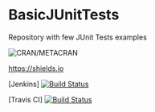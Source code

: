 # BasicJUnitTests
Repository with few JUnit Tests examples

![CRAN/METACRAN](https://img.shields.io/cran/l/devtools.svg)

https://shields.io

[Jenkins]
[![Build Status](http://pros.unicam.it:8080/jenkins/buildStatus/icon?job=BasicJUnitTests)](http://pros.unicam.it:8080/jenkins/me/my-views/view/all/job/BasicJUnitTests/) 


[Travis CI]
[![Build Status](https://img.shields.io/travis/:FabrizioFornari/:BasicJUnitTests.svg?branch=master)](https://travis-ci.org/FabrizioFornari/BasicJUnitTests) 



